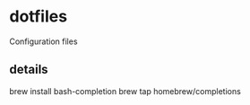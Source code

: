 # dotfiles
Configuration files

## details
brew install bash-completion
brew tap homebrew/completions

